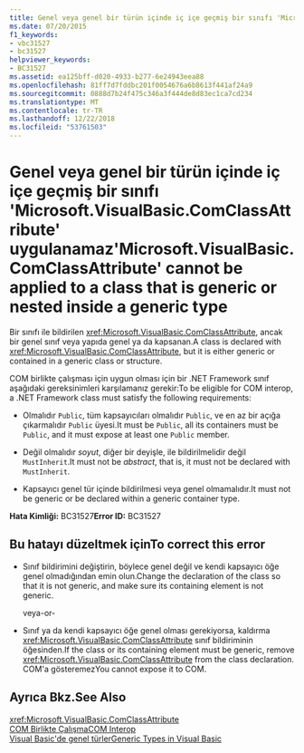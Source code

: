 ```yaml
---
title: Genel veya genel bir türün içinde iç içe geçmiş bir sınıfı 'Microsoft.VisualBasic.ComClassAttribute' uygulanamaz
ms.date: 07/20/2015
f1_keywords:
- vbc31527
- bc31527
helpviewer_keywords:
- BC31527
ms.assetid: ea125bff-d020-4933-b277-6e24943eea88
ms.openlocfilehash: 81ff7d7fddbc201f0054676a6b8613f441af24a9
ms.sourcegitcommit: 0888d7b24f475c346a3f444de8d83ec1ca7cd234
ms.translationtype: MT
ms.contentlocale: tr-TR
ms.lasthandoff: 12/22/2018
ms.locfileid: "53761503"
---
```

# <a name="microsoftvisualbasiccomclassattribute-cannot-be-applied-to-a-class-that-is-generic-or-nested-inside-a-generic-type"></a><span data-ttu-id="20cd6-102">Genel veya genel bir türün içinde iç içe geçmiş bir sınıfı 'Microsoft.VisualBasic.ComClassAttribute' uygulanamaz</span><span class="sxs-lookup"><span data-stu-id="20cd6-102">'Microsoft.VisualBasic.ComClassAttribute' cannot be applied to a class that is generic or nested inside a generic type</span></span>
<span data-ttu-id="20cd6-103">Bir sınıfı ile bildirilen <xref:Microsoft.VisualBasic.ComClassAttribute>, ancak bir genel sınıf veya yapıda genel ya da kapsanan.</span><span class="sxs-lookup"><span data-stu-id="20cd6-103">A class is declared with <xref:Microsoft.VisualBasic.ComClassAttribute>, but it is either generic or contained in a generic class or structure.</span></span>  
  
 <span data-ttu-id="20cd6-104">COM birlikte çalışması için uygun olması için bir .NET Framework sınıf aşağıdaki gereksinimleri karşılamanız gerekir:</span><span class="sxs-lookup"><span data-stu-id="20cd6-104">To be eligible for COM interop, a .NET Framework class must satisfy the following requirements:</span></span>  
  
-   <span data-ttu-id="20cd6-105">Olmalıdır `Public`, tüm kapsayıcıları olmalıdır `Public`, ve en az bir açığa çıkarmalıdır `Public` üyesi.</span><span class="sxs-lookup"><span data-stu-id="20cd6-105">It must be `Public`, all its containers must be `Public`, and it must expose at least one `Public` member.</span></span>  
  
-   <span data-ttu-id="20cd6-106">Değil olmalıdır *soyut*, diğer bir deyişle, ile bildirilmelidir değil `MustInherit`.</span><span class="sxs-lookup"><span data-stu-id="20cd6-106">It must not be *abstract*, that is, it must not be declared with `MustInherit`.</span></span>  
  
-   <span data-ttu-id="20cd6-107">Kapsayıcı genel tür içinde bildirilmesi veya genel olmamalıdır.</span><span class="sxs-lookup"><span data-stu-id="20cd6-107">It must not be generic or be declared within a generic container type.</span></span>  
  
 <span data-ttu-id="20cd6-108">**Hata Kimliği:** BC31527</span><span class="sxs-lookup"><span data-stu-id="20cd6-108">**Error ID:** BC31527</span></span>  
  
## <a name="to-correct-this-error"></a><span data-ttu-id="20cd6-109">Bu hatayı düzeltmek için</span><span class="sxs-lookup"><span data-stu-id="20cd6-109">To correct this error</span></span>  
  
-   <span data-ttu-id="20cd6-110">Sınıf bildirimini değiştirin, böylece genel değil ve kendi kapsayıcı öğe genel olmadığından emin olun.</span><span class="sxs-lookup"><span data-stu-id="20cd6-110">Change the declaration of the class so that it is not generic, and make sure its containing element is not generic.</span></span>  
  
     <span data-ttu-id="20cd6-111">veya</span><span class="sxs-lookup"><span data-stu-id="20cd6-111">-or-</span></span>  
  
-   <span data-ttu-id="20cd6-112">Sınıf ya da kendi kapsayıcı öğe genel olması gerekiyorsa, kaldırma <xref:Microsoft.VisualBasic.ComClassAttribute> sınıf bildiriminin öğesinden.</span><span class="sxs-lookup"><span data-stu-id="20cd6-112">If the class or its containing element must be generic, remove <xref:Microsoft.VisualBasic.ComClassAttribute> from the class declaration.</span></span> <span data-ttu-id="20cd6-113">COM'a gösteremez</span><span class="sxs-lookup"><span data-stu-id="20cd6-113">You cannot expose it to COM.</span></span>  
  
## <a name="see-also"></a><span data-ttu-id="20cd6-114">Ayrıca Bkz.</span><span class="sxs-lookup"><span data-stu-id="20cd6-114">See Also</span></span>  
 <xref:Microsoft.VisualBasic.ComClassAttribute>  
 [<span data-ttu-id="20cd6-115">COM Birlikte Çalışma</span><span class="sxs-lookup"><span data-stu-id="20cd6-115">COM Interop</span></span>](../../visual-basic/programming-guide/com-interop/index.md)  
 [<span data-ttu-id="20cd6-116">Visual Basic'de genel türler</span><span class="sxs-lookup"><span data-stu-id="20cd6-116">Generic Types in Visual Basic</span></span>](../../visual-basic/programming-guide/language-features/data-types/generic-types.md)
